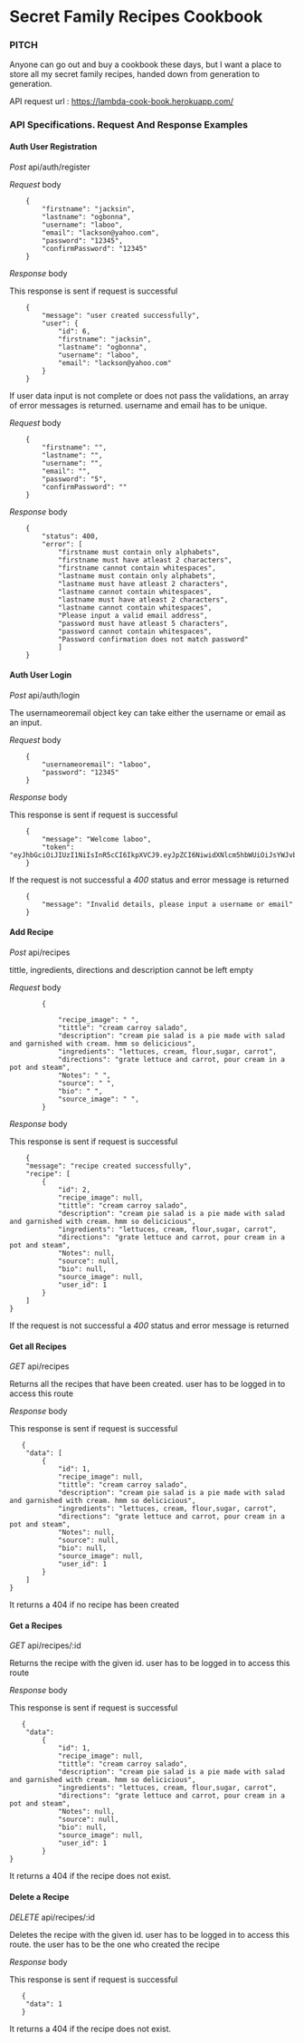# Secret Family Recipes Cookbook

### PITCH

Anyone can go out and buy a cookbook these days, but I want a place to store all my secret family recipes, handed down from generation to generation.

API request url : https://lambda-cook-book.herokuapp.com/

### API Specifications. Request And Response Examples

#### Auth User Registration

_Post_ api/auth/register

_Request_ body

```
    {
        "firstname": "jacksin",
        "lastname": "ogbonna",
        "username": "laboo",
        "email": "lackson@yahoo.com",
        "password": "12345",
        "confirmPassword": "12345"
    }
```

_Response_ body

This response is sent if request is successful

```
    {
        "message": "user created successfully",
        "user": {
            "id": 6,
            "firstname": "jacksin",
            "lastname": "ogbonna",
            "username": "laboo",
            "email": "lackson@yahoo.com"
        }
    }
```

If user data input is not complete or does not pass the validations, an array of error messages is returned.
username and email has to be unique.

_Request_ body

```
    {
        "firstname": "",
        "lastname": "",
        "username": "",
        "email": "",
        "password": "5",
        "confirmPassword": ""
    }
```

_Response_ body

```
    {
        "status": 400,
        "error": [
            "firstname must contain only alphabets",
            "firstname must have atleast 2 characters",
            "firstname cannot contain whitespaces",
            "lastname must contain only alphabets",
            "lastname must have atleast 2 characters",
            "lastname cannot contain whitespaces",
            "lastname must have atleast 2 characters",
            "lastname cannot contain whitespaces",
            "Please input a valid email address",
            "password must have atleast 5 characters",
            "password cannot contain whitespaces",
            "Password confirmation does not match password"
            ]
    }
```

#### Auth User Login

_Post_ api/auth/login

The usernameoremail object key can take either the username or email as an input.

_Request_ body

```
    {
        "usernameoremail": "laboo",
        "password": "12345"
    }
```

_Response_ body

This response is sent if request is successful

```
    {
        "message": "Welcome laboo",
        "token": "eyJhbGciOiJIUzI1NiIsInR5cCI6IkpXVCJ9.eyJpZCI6NiwidXNlcm5hbWUiOiJsYWJvbyIsImVtYWlsIjoibGFja3NvbkB5YWhvby5jb20iLCJpYXQiOjE1NjQ0ODQzNjMsImV4cCI6MTU2NDU3MDc2M30.gVRACnwYjHAL_ke3gBoIXkzjAem2zNIICPNaAJNsWWI"
    }
```

If the request is not successful a _400_ status and error message is returned

```
    {
        "message": "Invalid details, please input a username or email"
    }
```

#### Add Recipe

_Post_ api/recipes

tittle, ingredients, directions and description cannot be left empty

_Request_ body

```
        {

            "recipe_image": " ",
            "tittle": "cream carroy salado",
            "description": "cream pie salad is a pie made with salad and garnished with cream. hmm so delicicious",
            "ingredients": "lettuces, cream, flour,sugar, carrot",
            "directions": "grate lettuce and carrot, pour cream in a pot and steam",
            "Notes": " ",
            "source": " ",
            "bio": " ",
            "source_image": " ",
        }
```

_Response_ body

This response is sent if request is successful

```
    {
    "message": "recipe created successfully",
    "recipe": [
        {
            "id": 2,
            "recipe_image": null,
            "tittle": "cream carroy salado",
            "description": "cream pie salad is a pie made with salad and garnished with cream. hmm so delicicious",
            "ingredients": "lettuces, cream, flour,sugar, carrot",
            "directions": "grate lettuce and carrot, pour cream in a pot and steam",
            "Notes": null,
            "source": null,
            "bio": null,
            "source_image": null,
            "user_id": 1
        }
    ]
}
```

If the request is not successful a _400_ status and error message is returned

#### Get all Recipes

_GET_ api/recipes

Returns all the recipes that have been created. user has to be logged in to access this route

_Response_ body

This response is sent if request is successful

```
   {
    "data": [
        {
            "id": 1,
            "recipe_image": null,
            "tittle": "cream carroy salado",
            "description": "cream pie salad is a pie made with salad and garnished with cream. hmm so delicicious",
            "ingredients": "lettuces, cream, flour,sugar, carrot",
            "directions": "grate lettuce and carrot, pour cream in a pot and steam",
            "Notes": null,
            "source": null,
            "bio": null,
            "source_image": null,
            "user_id": 1
        }
    ]
}
```

It returns a 404 if no recipe has been created

#### Get a Recipes

_GET_ api/recipes/:id

Returns the recipe with the given id. user has to be logged in to access this route

_Response_ body

This response is sent if request is successful

```
   {
    "data":
        {
            "id": 1,
            "recipe_image": null,
            "tittle": "cream carroy salado",
            "description": "cream pie salad is a pie made with salad and garnished with cream. hmm so delicicious",
            "ingredients": "lettuces, cream, flour,sugar, carrot",
            "directions": "grate lettuce and carrot, pour cream in a pot and steam",
            "Notes": null,
            "source": null,
            "bio": null,
            "source_image": null,
            "user_id": 1
        }
}
```

It returns a 404 if the recipe does not exist.

#### Delete a Recipe

_DELETE_ api/recipes/:id

Deletes the recipe with the given id. user has to be logged in to access this route. the user has to be the one who created the recipe


_Response_ body

This response is sent if request is successful

```
   {
    "data": 1
   }
```

It returns a 404 if the recipe does not exist.
